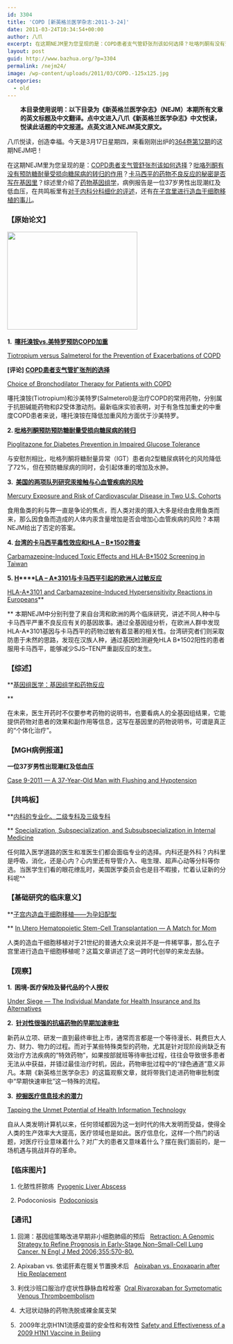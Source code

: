 ```yaml
---
id: 3304
title: 'COPD [新英格兰医学杂志:2011-3-24]'
date: 2011-03-24T10:34:54+00:00
author: 八爪
excerpt: 在这期NEJM里为您呈现的是：COPD患者支气管舒张剂该如何选择？吡咯列酮有没有预防糖耐量受损向糖尿病的转归的作用？卡马西平的毒性与HLA有何种关系？综述里介绍了药物基因组学，病例报告是一位37岁男性出现潮红及低血压，在共鸣板里有对于内科分科细化的评述，还有在子宫里进行造血干细胞移植的事儿。
layout: post
guid: http://www.bazhua.org/?p=3304
permalink: /nejm24/
image: /wp-content/uploads/2011/03/COPD.-125x125.jpg
categories:
  - old
---
```

<p style="padding-left: 30px;">
  <strong>本目录使用说明：以下目录为《新英格兰医学杂志》（NEJM）本期所有文章的英文标题及中文翻译。点中文进入八爪《新英格兰医学杂志》中文悦读，悦读此话题的中文报道。点英文进入NEJM英文原文。</strong>
</p>

八爪悦读，创造幸福。今天是3月17日星期四，来看刚刚出炉的<a href="http://www.nejm.org/toc/nejm/364/12" target="_self">364卷第12期</a>的这期NEJM吧！

在这期NEJM里为您呈现的是：[COPD患者支气管舒张剂该如何选择](http://www.bazhua.org/2011/03/copd-bronchodialator.html)？[吡咯列酮有没有预防糖耐量受损向糖尿病的转归的作用](http://www.bazhua.org/2011/03/pioglitazone.html)？[卡马西平的药物不良反应的秘密是否写在基因里](http://www.bazhua.org/2011/03/carbamazepine-induced-toxic-effects-and-hla.html)？综述里介绍了[药物基因组学](http://www.bazhua.org/2011/03/genomics-and-drug-response.html)，病例报告是一位37岁男性出现潮红及低血压，在共鸣板里有[对于内科分科细化的评述](http://www.bazhua.org/2011/03/specialization-in-internal-medicine.html)，还有[在子宫里进行造血干细胞移植的事儿](http://www.bazhua.org/2011/03/in-utero-hsc-transplantaion.html)。

### 【原始论文】

<img class="alignright size-medium wp-image-3310" title="COPD." src="/wp-content/uploads/2011/03/COPD.-300x225.jpg" alt="" width="300" height="225" srcset="/wp-content/uploads/2011/03/COPD.-300x225.jpg 300w, /wp-content/uploads/2011/03/COPD.-150x112.jpg 150w, /wp-content/uploads/2011/03/COPD.-80x60.jpg 80w, /wp-content/uploads/2011/03/COPD..jpg 400w" sizes="(max-width: 300px) 100vw, 300px" />

**1.  [噻托溴铵vs.美特罗预防COPD加重](http://www.bazhua.org/2011/03/copd-bronchodialator.html)**
  
[Tiotropium versus Salmeterol for the Prevention of Exacerbations of COPD](http://www.nejm.org/doi/full/10.1056/NEJMoa1008378)
  
**[评论] [COPD患者支气管扩张剂的选择](http://www.bazhua.org/2011/03/copd-bronchodialator.html)**
  
[Choice of Bronchodilator Therapy for Patients with COPD](http://www.nejm.org/doi/full/10.1056/NEJMe1013932)
  
噻托溴铵(Tiotropium)和沙美特罗(Salmeterol)是治疗COPD的常用药物，分别属于抗胆碱能药物和β2受体激动剂。最新临床实验表明，对于有急性加重史的中重度COPD患者来说，噻托溴铵在降低加重风险方面优于沙美特罗。

**2. [吡格列酮预防](http://www.bazhua.org/2011/03/pioglitazone.html)**[**预防糖耐量受损向糖尿病的转归**](http://www.bazhua.org/2011/03/pioglitazone.html)
  
[Pioglitazone for Diabetes Prevention in Impaired Glucose Tolerance](http://www.nejm.org/doi/full/10.1056/NEJMoa1010949)
  
与安慰剂相比，吡格列酮将糖耐量异常（IGT）患者向2型糖尿病转化的风险降低了72%，但在预防糖尿病的同时，会引起体重的增加及水肿。

**3.  [美国的两项队列研究汞接触与心血管疾病的风险](http://www.bazhua.org/2011/03/mercury-cardiovascular-disease.html)**
  
[Mercury Exposure and Risk of Cardiovascular Disease in Two U.S. Cohorts](http://www.nejm.org/doi/full/10.1056/NEJMoa1006876)
  
食用鱼类的利与弊一直是争论的焦点，而人类对汞的摄入大多是经由食用鱼类而来，那么因食鱼而造成的人体内汞含量增加是否会增加心血管疾病的风险？本期NEJM给出了否定的答案。

**4. [台湾的卡马西平毒性效应和HLA &#8211; B*1502筛查](http://www.bazhua.org/2011/03/carbamazepine-induced-toxic-effects-and-hla.html)**
  
[Carbamazepine-Induced Toxic Effects and HLA-B*1502 Screening in Taiwan](http://www.nejm.org/doi/full/10.1056/NEJMoa1009717)

**5. [H](http://www.bazhua.org/2011/03/carbamazepine-induced-toxic-effects-and-hla.html)****[LA &#8211; A*3101与卡马西平引起的欧洲人过敏反应](http://www.bazhua.org/2011/03/carbamazepine-induced-toxic-effects-and-hla.html)**
  
[HLA-A*3101 and Carbamazepine-Induced Hypersensitivity Reactions in Europeans](http://www.nejm.org/doi/full/10.1056/NEJMoa1013297)**
  
** 本期NEJM中分别刊登了来自台湾和欧洲的两个临床研究，讲述不同人种中与卡马西平严重不良反应有关的基因故事。通过全基因组分析，在欧洲人群中发现HLA-A\*3101基因与卡马西平的药物过敏有着显著的相关性。台湾研究者们则采取防患于未然的思路，发现在汉族人种，通过基因检测避免HLA B\*1502阳性的患者服用卡马西平，能够减少SJS–TEN严重副反应的发生。

### 【综述】

**[基因组医学：基因组学和药物反应](http://www.bazhua.org/2011/03/genomics-and-drug-response.html)
  
** 
  
在未来，医生开药时不仅要参考药物的说明书，也要看病人的全基因组结果，它能提供药物对患者的效果和副作用等信息，这写在基因里的药物说明书，可谓是真正的“个体化治疗”。

### ****【MGH病例报道】****

****一位37岁男性出现潮红及低血压****
  
[Case 9-2011 — A 37-Year-Old Man with Flushing and Hypotension](http://www.nejm.org/doi/full/10.1056/NEJMcpc1013929)

### 【共鸣板】

**[内科的专业化、二级专科及三级专科](http://www.bazhua.org/2011/03/specialization-in-internal-medicine.html)
  
** [Specialization, Subspecialization, and Subsubspecialization in Internal Medicine](http://www.nejm.org/doi/full/10.1056/NEJMsb1012647)
  
任何踏入医学道路的医生和准医生们都会面临专业的选择。内科还是外科？内科里是呼吸，消化，还是心内？心内里还有导管介入、电生理、超声心动等分科等你选。当医学生们看的眼花缭乱时，美国医学委员会也是目不暇接，忙着认证新的分科呢^^

### 【基础研究的临床意义】

**[子宫内造血干细胞移植——为孕妇配型](http://www.bazhua.org/2011/03/in-utero-hsc-transplantaion.html)
  
** [In Utero Hematopoietic Stem-Cell Transplantation — A Match for Mom](http://www.nejm.org/doi/full/10.1056/NEJMcibr1100692)
  
人类的造血干细胞移植对于21世纪的普通大众来说并不是一件稀罕事，那么在子宫里进行造血干细胞移植呢？这篇文章讲述了这一跨时代创举的来龙去脉。

### 【观察】

[](http://www.nejm.org/doi/full/10.1056/NEJMcpc1013927)

****1.  困境-医疗保险及替代品的个人授权****
  
[Under Siege — The Individual Mandate for Health Insurance and Its Alternatives](http://www.nejm.org/doi/full/10.1056/NEJMp1101240)

**2.  [针对性很强的抗癌药物的早期加速审批](http://www.bazhua.org/2011/03/early-accelerated-approval-for-highly-targeted-cancer-drugs.html)**

新药从立项、研发一直到最终审批上市，通常而言都是一个等待漫长、耗费巨大人力、财力、物力的过程。而对于某些特殊类型的药物，尤其是针对现阶段尚缺乏有效治疗方法疾病的“特效药物”，如果按部就班等待审批过程，往往会导致很多患者无法从中获益，并错过最佳治疗时机，因此，药物审批过程中的“绿色通道”意义非凡。本期《新英格兰医学杂志》的这篇观察文章，就将带我们走进药物审批制度中“早期快速审批”这一特殊的流程。

****3.  [挖掘医疗信息技术的潜力](http://www.bazhua.org/2011/03/potential-of-health-information-technology.html)****
  
[Tapping the Unmet Potential of Health Information Technology](http://www.nejm.org/doi/full/10.1056/NEJMp1011227)
  
自从人类发明计算机以来，任何领域都因为这一划时代的伟大发明而受益，使得全人类的生产效率大大提高，医疗领域也是如此。医疗信息化，这样一个热门的话题，对医疗行业意味着什么？对广大的患者又意味着什么？摆在我们面前的，是一场机遇与挑战并存的革命。

### 【临床图片】

1. 化脓性肝脓疡  [Pyogenic Liver Abscess](http://www.nejm.org/doi/full/10.1056/NEJMicm1003533)
  
2. Podoconiosis  [Podoconiosis](http://www.nejm.org/doi/full/10.1056/NEJMicm1008802)

### ****【通讯】****

1. 回溯：基因组策略改进早期非小细胞肺癌的预后   [Retraction: A Genomic Strategy to Refine Prognosis in Early-Stage Non–Small-Cell Lung Cancer. N Engl J Med 2006;355:570-80.](http://www.nejm.org/doi/full/10.1056/NEJMc1101915)
  
2. Apixaban vs. 依诺肝素在髋关节置换术后   [Apixaban vs. Enoxaparin after Hip Replacement](http://www.nejm.org/doi/full/10.1056/NEJMc1100733)
  
3. 利伐沙班口服治疗症状性静脉血栓栓塞  [Oral Rivaroxaban for Symptomatic Venous Thromboembolism](http://www.nejm.org/doi/full/10.1056/NEJMc1100734)
  
4.  大冠状动脉的药物洗脱或裸金属支架 
  
5.  2009年北京H1N1流感疫苗的安全性和有效性 [Safety and Effectiveness of a 2009 H1N1 Vaccine in Beijing](http://www.nejm.org/doi/full/10.1056/NEJMc1100442)
